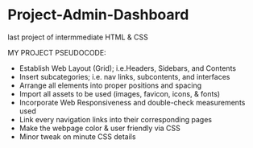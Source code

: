 # Project-Admin-Dashboard
last project of intermmediate HTML &amp; CSS

MY PROJECT PSEUDOCODE:

- Establish Web Layout (Grid); i.e.Headers, Sidebars, and Contents
- Insert subcategories; i.e. nav links, subcontents, and interfaces
- Arrange all elements into proper positions and spacing 
- Import all assets to be used (images, favicon, icons, & fonts)
- Incorporate Web Responsiveness and double-check measurements used
- Link every navigation links into their corresponding pages
- Make the webpage color & user friendly via CSS
- Minor tweak on minute CSS details
